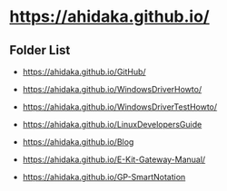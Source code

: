 # https://ahidaka.github.io/

## Folder List

- <a href="https://ahidaka.github.io/GitHub/">https://ahidaka.github.io/GitHub/</a>

- <a href="https://ahidaka.github.io/WindowsDriverHowto/">https://ahidaka.github.io/WindowsDriverHowto/</a>

- <a href="https://ahidaka.github.io/WindowsDriverTestHowto/">https://ahidaka.github.io/WindowsDriverTestHowto/</a>

- <a href="https://ahidaka.github.io/LinuxDevelopersGuide">https://ahidaka.github.io/LinuxDevelopersGuide</a>

- <a href="https://ahidaka.github.io/Blog">https://ahidaka.github.io/Blog</a>

- <a href="https://ahidaka.github.io/E-Kit-Gateway-Manual/">https://ahidaka.github.io/E-Kit-Gateway-Manual/</a>

- <a href="https://ahidaka.github.io/GP-SmartNotation">https://ahidaka.github.io/GP-SmartNotation</a>
